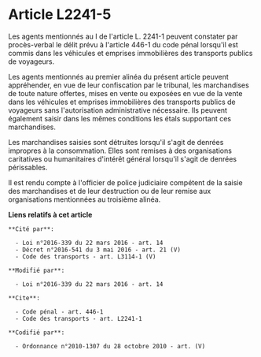 # Article L2241-5

Les agents mentionnés au I de l'article L. 2241-1 peuvent constater par procès-verbal le délit prévu à l'article 446-1 du
code pénal lorsqu'il est commis dans les véhicules et emprises immobilières des transports publics de voyageurs. 

Les agents mentionnés au premier alinéa du présent article peuvent appréhender, en vue de leur confiscation par le tribunal,
les marchandises de toute nature offertes, mises en vente ou exposées en vue de la vente dans les véhicules et emprises
immobilières des transports publics de voyageurs sans l'autorisation administrative nécessaire. Ils peuvent également saisir
dans les mêmes conditions les étals supportant ces marchandises. 

Les marchandises saisies sont détruites lorsqu'il s'agit de denrées impropres à la consommation. Elles sont remises à des
organisations caritatives ou humanitaires d'intérêt général lorsqu'il s'agit de denrées périssables. 

Il est rendu compte à l'officier de police judiciaire compétent de la saisie des marchandises et de leur destruction ou de
leur remise aux organisations mentionnées au troisième alinéa.

**Liens relatifs à cet article**

	**Cité par**:

	  - Loi n°2016-339 du 22 mars 2016 - art. 14
	  - Décret n°2016-541 du 3 mai 2016 - art. 21 (V)
	  - Code des transports - art. L3114-1 (V)

	**Modifié par**:

	  - Loi n°2016-339 du 22 mars 2016 - art. 14

	**Cite**:

	  - Code pénal - art. 446-1
	  - Code des transports - art. L2241-1

	**Codifié par**:

	  - Ordonnance n°2010-1307 du 28 octobre 2010 - art. (V)
